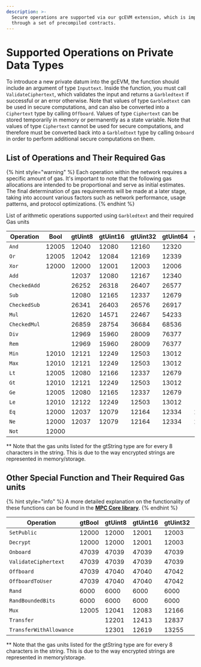 ```yaml
---
description: >-
  Secure operations are supported via our gcEVM extension, which is implemented
  through a set of precompiled contracts.
---
```


# Supported Operations on Private Data Types

To introduce a new private datum into the gcEVM, the function should include an argument of type `Inputtext`. Inside the function, you must call `ValidateCiphertext`, which validates the input and returns a `Garbledtext` if successful or an error otherwise. Note that values of type `Garbledtext` can be used in secure computations, and can also be converted into a `Ciphertext` type by calling `Offboard`. Values of type `Ciphertext` can be stored temporarily in memory or permanently as a state variable. Note that values of type `Ciphertext` cannot be used for secure computations, and therefore must be converted back into a `Garbledtext` type by calling `Onboard` in order to perform additional secure computations on them.

## List of Operations and Their Required Gas

{% hint style="warning" %}
Each operation within the network requires a specific amount of gas. It's important to note that the following gas allocations are intended to be proportional and serve as initial estimates. The final determination of gas requirements will be made at a later stage, taking into account various factors such as network performance, usage patterns, and protocol optimizations.
{% endhint %}

List of  arithmetic operations supported using `Garbledtext` and their required Gas units

<table data-full-width="false"><thead><tr><th width="152">Operation</th><th>Bool</th><th>gtUint8</th><th>gtUint16</th><th>gtUint32</th><th>gtUint64</th><th>gtString**</th><th data-hidden data-type="number">gtString</th></tr></thead><tbody><tr><td><code>And</code></td><td>12005</td><td>12040</td><td>12080</td><td>12160</td><td>12320</td><td></td><td>null</td></tr><tr><td><code>Or</code></td><td>12005</td><td>12042</td><td>12084</td><td>12169</td><td>12339</td><td></td><td>null</td></tr><tr><td><code>Xor</code></td><td>12000</td><td>12000</td><td>12001</td><td>12003</td><td>12006</td><td></td><td>null</td></tr><tr><td><code>Add</code></td><td></td><td>12037</td><td>12080</td><td>12167</td><td>12340</td><td></td><td>null</td></tr><tr><td><code>CheckedAdd</code></td><td></td><td>26252</td><td>26318</td><td>26407</td><td>26577</td><td></td><td>null</td></tr><tr><td><code>Sub</code></td><td></td><td>12080</td><td>12165</td><td>12337</td><td>12679</td><td></td><td>null</td></tr><tr><td><code>CheckedSub</code></td><td></td><td>26341</td><td>26403</td><td>26576</td><td>26917</td><td></td><td>null</td></tr><tr><td><code>Mul</code></td><td></td><td>12620</td><td>14571</td><td>22467</td><td>54233</td><td></td><td>null</td></tr><tr><td><code>CheckedMul</code></td><td></td><td>26859</td><td>28754</td><td>36684</td><td>68536</td><td></td><td>null</td></tr><tr><td><code>Div</code></td><td></td><td>12969</td><td>15960</td><td>28009</td><td>76377</td><td></td><td>null</td></tr><tr><td><code>Rem</code></td><td></td><td>12969</td><td>15960</td><td>28009</td><td>76377</td><td></td><td>null</td></tr><tr><td><code>Min</code></td><td>12010</td><td>12121</td><td>12249</td><td>12503</td><td>13012</td><td></td><td>null</td></tr><tr><td><code>Max</code></td><td>12010</td><td>12121</td><td>12249</td><td>12503</td><td>13012</td><td></td><td>null</td></tr><tr><td><code>Lt</code></td><td>12005</td><td>12080</td><td>12166</td><td>12337</td><td>12679</td><td></td><td>null</td></tr><tr><td><code>Gt</code></td><td>12010</td><td>12121</td><td>12249</td><td>12503</td><td>13012</td><td></td><td>null</td></tr><tr><td><code>Ge</code></td><td>12005</td><td>12080</td><td>12165</td><td>12337</td><td>12679</td><td></td><td>null</td></tr><tr><td><code>Le</code></td><td>12010</td><td>12122</td><td>12249</td><td>12503</td><td>13012</td><td></td><td>null</td></tr><tr><td><code>Eq</code></td><td>12000</td><td>12037</td><td>12079</td><td>12164</td><td>12334</td><td>12334</td><td>null</td></tr><tr><td><code>Ne</code></td><td>12000</td><td>12037</td><td>12079</td><td>12164</td><td>12334</td><td>12334</td><td>null</td></tr><tr><td><code>Not</code></td><td>12000</td><td></td><td></td><td></td><td></td><td></td><td>null</td></tr></tbody></table>

\*\* Note that the gas units listed for the gtString type are for every 8 characters in the string.  This is due to the way encrypted strings are represented in memory/storage.

## Other Special Function and Their Required Gas units

{% hint style="info" %}
A more detailed explanation on the functionality of these functions can be found in the [**MPC Core library**](https://app.gitbook.com/o/-MgoVlq5Hr-DSFn_cBMH/s/eC83qbrBhITO4kE7kTNB/~/changes/1/build-on-coti/tools/contracts-library/mpc-core).
{% endhint %}

<table><thead><tr><th width="262">Operation</th><th>gtBool</th><th>gtUint8</th><th>gtUint16</th><th>gtUint32</th><th>gtUint64</th><th>gtString**</th></tr></thead><tbody><tr><td><code>SetPublic</code></td><td>12000</td><td>12000</td><td>12001</td><td>12003</td><td>12006</td><td>12006</td></tr><tr><td><code>Decrypt</code></td><td>12000</td><td>12000</td><td>12001</td><td>12003</td><td>12006</td><td>12006</td></tr><tr><td><code>Onboard</code></td><td>47039</td><td>47039</td><td>47039</td><td>47039</td><td>47039</td><td>47039</td></tr><tr><td><code>ValidateCiphertext</code></td><td>47039</td><td>47039</td><td>47039</td><td>47039</td><td>47039</td><td>47039</td></tr><tr><td><code>Offboard</code></td><td>47039</td><td>47040</td><td>47040</td><td>47042</td><td>47045</td><td>47045</td></tr><tr><td><code>OffboardToUser</code></td><td>47039</td><td>47040</td><td>47040</td><td>47042</td><td>47045</td><td>47045</td></tr><tr><td><code>Rand</code></td><td>6000</td><td>6000</td><td>6000</td><td>6000</td><td>6000</td><td></td></tr><tr><td><code>RandBoundedBits</code></td><td>6000</td><td>6000</td><td>6000</td><td>6000</td><td>6000</td><td></td></tr><tr><td><code>Mux</code></td><td>12005</td><td>12041</td><td>12083</td><td>12166</td><td>12332</td><td></td></tr><tr><td><code>Transfer</code></td><td></td><td>12201</td><td>12413</td><td>12837</td><td>13685</td><td></td></tr><tr><td><code>TransferWithAllowance</code></td><td></td><td>12301</td><td>12619</td><td>13255</td><td>14527</td><td></td></tr></tbody></table>

\*\* Note that the gas units listed for the gtString type are for every 8 characters in the string.  This is due to the way encrypted strings are represented in memory/storage.
